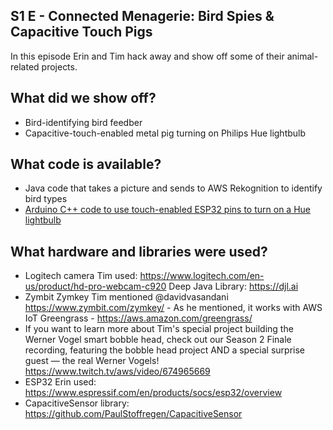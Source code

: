 ## S1 E - Connected Menagerie: Bird Spies & Capacitive Touch Pigs

In this episode Erin and Tim hack away and show off some of their animal-related projects.

## What did we show off?

- Bird-identifying bird feedber
- Capacitive-touch-enabled metal pig turning on Philips Hue lightbulb

## What code is available?
- Java code that takes a picture and sends to AWS Rekognition to identify bird types
- [Arduino C++ code to use touch-enabled ESP32 pins to turn on a Hue lightbulb](capacitive-touch-pig)

## What hardware and libraries were used?
- Logitech camera Tim used: https://www.logitech.com/en-us/product/hd-pro-webcam-c920
Deep Java Library: https://djl.ai
- Zymbit Zymkey Tim mentioned @davidvasandani https://www.zymbit.com/zymkey/ - As he mentioned, it works with AWS IoT Greengrass - https://aws.amazon.com/greengrass/
- If you want to learn more about Tim's special project building the Werner Vogel smart bobble head, check out our Season 2 Finale recording, featuring the bobble head project AND a special surprise guest — the real Werner Vogels! https://www.twitch.tv/aws/video/674965669
- ESP32 Erin used: https://www.espressif.com/en/products/socs/esp32/overview
- CapacitiveSensor library: https://github.com/PaulStoffregen/CapacitiveSensor 
